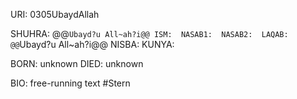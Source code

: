 URI: 0305UbaydAllah

SHUHRA: @@`Ubayd?u All~ah?i@@
ISM: 
NASAB1: 
NASAB2: 
LAQAB: @@`Ubayd?u All~ah?i@@
NISBA: 
KUNYA: 

BORN: unknown
DIED: unknown

BIO: free-running text #Stern
